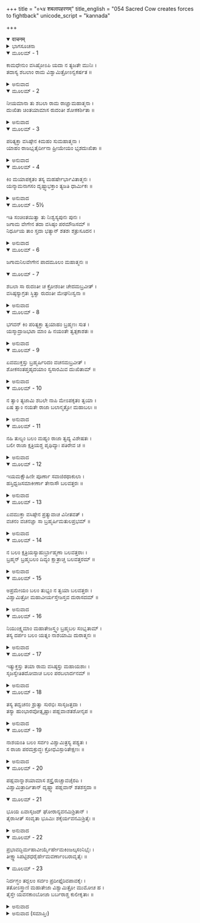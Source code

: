 +++
title = "०५४ शबलापहरणम्"
title_english = "054 Sacred Cow creates forces to fightback"
unicode_script = "kannada"

+++
<details open><summary>वाचनम्</summary>

<div class="audioEmbed"  caption="श्रीराम-हरिसीताराममूर्ति-घनपाठिभ्यां वचनम्" src="https://archive.org/download/Ramayana-recitation-Sriram-harisItArAmamUrti-Ghanapaati-v2/Kanda_1/Kanda_1_BK-054-Shabala_Paharanam.mp3"></div>
</details>



<details><summary>ಭಾಗಸೂಚನಾ</summary>

ಶಬಲೆಯನ್ನು ಬಲವಂತವಾಗಿ ಸೆಳೆದುಕೊಂಡು ಹೋಗಲು ವಿಶ್ವಾಮಿತ್ರನ ಪ್ರಯತ್ನ, ವಸಿಷ್ಠರಲ್ಲಿ ಶಬಲೆಯ ಪ್ರಲಾಪ, ಅವರ ಆಜ್ಞೆಯಂತೆ ಶಬಲೆಯಿಂದ ಶಕ-ಯವನ-ಪಹ್ಲವಾದಿಗಳ ಸೃಷ್ಟಿ ಮತ್ತು ವಿಶ್ವಾಮಿತ್ರನ ಸೈನ್ಯದ ಸಂಹಾರ
</details>

<details open><summary>ಮೂಲಮ್ - 1</summary>

ಕಾಮಧೇನುಂ ವಸಿಷ್ಠೋಽಪಿ ಯದಾ ನ ತ್ಯಜತೇ ಮುನಿಃ ।  
ತದಾಸ್ಯ ಶಬಲಾಂ ರಾಮ ವಿಶ್ವಾಮಿತ್ರೋಽನ್ವಕರ್ಷತ ॥
</details>

<details><summary>ಅನುವಾದ</summary>

ಶ್ರೀರಾಮಾ! ವಸಿಷ್ಠರು ಯಾವುದೇ ರೀತಿಯಲ್ಲೂ ಆ ಕಾಮಧೇನು ಗೋವನ್ನು ಕೊಡಲು ಒಪ್ಪದಿದ್ದಾಗ ವಿಶ್ವಾಮಿತ್ರನು ಆ ವರ್ಣಮಯ ಶಬಲಾಧೇನುವನ್ನು ಬಲವಂತವಾಗಿ ಸೆಳೆದುಕೊಂಡು ಹೊರಟನು.॥1॥
</details>

<details open><summary>ಮೂಲಮ್ - 2</summary>

ನೀಯಮಾನಾ ತು ಶಬಲಾ ರಾಮ ರಾಜ್ಞಾಮಹಾತ್ಮನಾ ।  
ದುಃಖಿತಾ ಚಿಂತಯಾಮಾಸ ರುದಂತೀ ಶೋಕಕರ್ಶಿತಾ ॥
</details>

<details><summary>ಅನುವಾದ</summary>

ರಘುನಂದನ! ಮಹಾತ್ಮಾ ವಿಶ್ವಾಮಿತ್ರರು ಹೀಗೆ ಗೋವನ್ನು ಸೆಳೆದೊಯ್ಯುವಾಗ ಅದು ಶೋಕಾಕುಲವಾಗಿ ಮನಸ್ಸಿನಲ್ಲೇ ಅಳುತ್ತಾ, ಅತ್ಯಂತ ದುಃಖಿತಳಾಗಿ ವಿಚಾರಮಾಡತೊಡಗಿತು.॥2॥
</details>

<details open><summary>ಮೂಲಮ್ - 3</summary>

ಪರಿತ್ಯಕ್ತಾ ವಸಿಷ್ಠೇನ ಕಿಮಹಂ ಸುಮಹಾತ್ಮನಾ ।  
ಯಾಹಂ ರಾಜಭೃತೈರ್ದೀನಾ ಹ್ರೀಯೇಯಂ ಭೃಶದುಃಖಿತಾ ॥
</details>

<details><summary>ಅನುವಾದ</summary>

ಅಯ್ಯೋ! ಮಹಾತ್ಮ ವಸಿಷ್ಠರು ನನ್ನನ್ನು ತ್ಯಜಿಸಿಬಿಟ್ಟರೇ? ಈ ರಾಜನ ಭತ್ಯರು ದೀನ ದುಃಖಿತೆಯಾದ ನನ್ನನ್ನು ಈ ಪ್ರಕಾರ ಸೆಳೆದುಕೊಂಡು ಹೋಗುತ್ತಿದ್ದಾರಲ್ಲ.॥3॥
</details>

<details open><summary>ಮೂಲಮ್ - 4</summary>

ಕಿಂ ಮಯಾಪಕೃತಂ ತಸ್ಯ ಮಹರ್ಷೇರ್ಭಾವಿತಾತ್ಮನಃ ।  
ಯನ್ಮಾಮನಾಗಸಂ ದೃಷ್ಟ್ವಾಭಕ್ತಾಂ ತ್ಯಜತಿ ಧಾರ್ಮಿಕಃ ॥
</details>

<details><summary>ಅನುವಾದ</summary>

ಪವಿತ್ರ ಅಂತಃಕರಣವುಳ್ಳ ಆ ಮಹರ್ಷಿಗೆ ನಾನು ಯಾವ ಅಪರಾಧವನ್ನು ಮಾಡಿದೆ. ಆ ಧರ್ಮಾತ್ಮಾ ಮುನಿಗಳು ನನ್ನನ್ನು ನಿರಪರಾಧಿ ಹಾಗೂ ತನ್ನ ಭಕ್ತಳೆಂದು ತಿಳಿದಿದ್ದರೂ ತ್ಯಜಿಸುತ್ತಿದ್ದಾರಲ್ಲ.॥4॥
</details>

<details open><summary>ಮೂಲಮ್ - 5½</summary>

ಇತಿ ಸಂಚಿಂತಯಿತ್ವಾ ತು ನಿಃಶ್ವಸ್ಯಪುನಃ ಪುನಃ ।  
ಜಗಾಮ ವೇಗೇನ ತದಾ ವಸಿಷ್ಠಂ ಪರಮೌಜಸಮ್ ॥  
ನಿರ್ಧೂಯ ತಾಂ ಸ್ತದಾ ಭತ್ಯಾನ್ ಶತಶಃ ಶತ್ರುಸೂದನ ।
</details>

<details><summary>ಅನುವಾದ</summary>

ಶತ್ರುಸೂದನ! ಹೀಗೆ ಯೋಚಿಸುತ್ತಾ ಆ ಗೋವು ಪದೇ ಪದೇ ನಿಟ್ಟುಸಿರುಬಿಡತೊಡಗಿತು. ರಾಜನ ನೂರಾರು ಸೇವಕರನ್ನು ಕೊಡಹಿ ಮಹಾತೇಜಸ್ವಿ ವಸಿಷ್ಠರ ಬಳಿಗೆ ವೇಗವಾಗಿ ಓಡುತ್ತಾ ಬಂದಳು.॥5½॥
</details>

<details open><summary>ಮೂಲಮ್ - 6</summary>

ಜಗಾಮನಿಲವೇಗೇನ ಪಾದಮೂಲಂ ಮಹಾತ್ಮನಃ ॥
</details>

<details open><summary>ಮೂಲಮ್ - 7</summary>

ಶಬಲಾ ಸಾ ರುದಂತೀ ಚ ಕ್ರೋಶಂತೀ ಚೇದಮಬ್ರವೀತ್ ।  
ವಸಿಷ್ಠಸ್ಯಾಗ್ರತಃ ಸ್ಥಿತ್ವಾ ರುದಂತೀ ಮೇಘನಿಃಸ್ವನಾ ॥
</details>

<details><summary>ಅನುವಾದ</summary>

ಆ ಶಬಲಾ ಗೋವು ವಾಯುವಿನಂತೆ ವೇಗವಾಗಿ ಆ ಮಹಾತ್ಮರ ಚರಣಗಳ ಬಳಿಗೆ ಬಂದು,ಅವರ ಮುಂದೆ ನಿಂತು, ಮೇಘಗಂಭೀರ ಸ್ವರದಿಂದ ಅಳುತ್ತಾ ಕಿರುಚುತ್ತಾ ಅವರಲ್ಲಿ ಈ ಪ್ರಕಾರ ನುಡಿದಳು.॥6-7॥
</details>

<details open><summary>ಮೂಲಮ್ - 8</summary>

ಭಗವನ್ ಕಿಂ ಪರಿತ್ಯಕ್ತಾ ತ್ವಯಾಹಂ ಬ್ರಹ್ಮಣಃ ಸುತ ।  
ಯಸ್ಮಾದ್ರಾಜಭಟಾ ಮಾಂ ಹಿ ನಯಂತೇ ತ್ವತ್ಸಕಾಶತಃ ॥
</details>

<details><summary>ಅನುವಾದ</summary>

ಭಗವನ್! ಬ್ರಹ್ಮರ್ಷಿಯೇ! ನೀವು ನನ್ನನ್ನು ತ್ಯಜಿಸಿಬಿಟ್ಟರೇನು? ಈ ರಾಜನ ಸೈನಿಕರು ನನ್ನನ್ನು ನಿಮ್ಮಿಂದ ದೂರಕ್ಕೆ ಕೊಂಡುಹೋಗುತ್ತಿದ್ದಾರಲ್ಲ.॥8॥
</details>

<details open><summary>ಮೂಲಮ್ - 9</summary>

ಏವಮುಕ್ತಸ್ತು ಬ್ರಹ್ಮರ್ಷಿರಿದಂ ವಚನಮಬ್ರವೀತ್ ।  
ಶೋಕಸಂತಪ್ತಹೃದಯಾಂ ಸ್ವಸಾರಮಿವ ದುಃಖಿತಾಮ್ ॥
</details>

<details><summary>ಅನುವಾದ</summary>

ಶಬಲೆಯು ಹೀಗೆ ಹೇಳಿದಾಗ ಬ್ರಹ್ಮರ್ಷಿ ವಸಿಷ್ಠರು ಶೋಕ ಸಂತಪ್ತ ಹೃದಯವುಳ್ಳ ದುಃಖಿತೆಯಾದ ತಂಗಿಯಂತಿದ್ದ ಆ ಗೋವಿನಲ್ಲಿ ಹೀಗೆ ಹೇಳಿದರು.॥9॥
</details>

<details open><summary>ಮೂಲಮ್ - 10</summary>

ನ ತ್ವಾಂ ತ್ಯಜಾಮಿ ಶಬಲೇ ನಾಪಿ ಮೇಽಪಕೃತಂ ತ್ವಯಾ ।  
ಏಷ ತ್ವಾಂ ನಯತೇ ರಾಜಾ ಬಲಾನ್ಮತ್ತೋ ಮಹಾಬಲಃ ॥
</details>

<details><summary>ಅನುವಾದ</summary>

ಶಬಲೇ! ನಾನು ನಿನ್ನನ್ನು ತ್ಯಜಿಸುತ್ತಿಲ್ಲ. ನೀನು ನನಗೆ ಯಾವುದೇ ಅಪರಾಧ ಮಾಡಲಿಲ್ಲ. ಈ ಮಹಾಬಲಿರಾಜನು ಬಲೋನ್ಮತ್ತನಾಗಿ ನಿನ್ನನ್ನು ನನ್ನಿಂದ ಕಸಿದುಕೊಂಡು ಹೋಗುತ್ತಿದ್ದಾನೆ.॥10॥
</details>

<details open><summary>ಮೂಲಮ್ - 11</summary>

ನಹಿ ತುಲ್ಯಂ ಬಲಂ ಮಹ್ಯಂ ರಾಜಾ ತ್ವದ್ಯ ವಿಶೇಷತಃ ।  
ಬಲೀ ರಾಜಾ ಕ್ಷತ್ರಿಯಶ್ಚ ಪೃಥಿವ್ಯಾಃ ಪತಿರೇವ ಚ ॥
</details>

<details><summary>ಅನುವಾದ</summary>

ಇವನಂತೆ ನನ್ನಲ್ಲಿ ಬಲವಿಲ್ಲ. ವಿಶೇಷವಾಗಿ ಈಗ ಇವನು ರಾಜಪದವಿಯಲ್ಲಿ ಪ್ರತಿಷ್ಠಿತನಾಗಿದ್ದಾನೆ. ರಾಜ, ಕ್ಷತ್ರಿಯ ಹಾಗೂ ಈ ಪೃಥ್ವಿಯ ಪಾಲಕ ಆದ್ದರಿಂದ ಈತನು ಬಲವಂತಪಡಿಸುತ್ತಿದ್ದಾನೆ.॥11॥
</details>

<details open><summary>ಮೂಲಮ್ - 12</summary>

ಇಯಮಕ್ಷೌಹಿಣೀ ಪೂರ್ಣಾ ಸವಾಜಿರಥಾಕುಲಾ ।  
ಹಸ್ತಿಧ್ವಜಸಮಾಕೀರ್ಣಾ ತೇನಾಸೌ ಬಲವತ್ತರಃ ॥
</details>

<details><summary>ಅನುವಾದ</summary>

ಇವನ ಬಳಿ ಆನೆ, ಕುದುರೆ, ರಥಗಳಿಂದ ಕೂಡಿದ ಈ ಅಕ್ಷೌಹಿಣಿ ಸೈನ್ಯವಿದೆ. ಆನೆಗಳ ಬೆನ್ನಮೇಲೆ ಇರುವ ಅಂಬಾರಿಗಳಲ್ಲಿ ಧ್ವಜಗಳು ಹಾರಾಡುತ್ತಿವೆ. ಇದರಿಂದಲೂ ಇವನು ನನ್ನಿಂದ ಪ್ರಬಲನಾಗಿದ್ದಾನೆ.॥12॥
</details>

<details open><summary>ಮೂಲಮ್ - 13</summary>

ಏವಮುಕ್ತಾ ವಸಿಷ್ಠೇನ ಪ್ರತ್ಯುವಾಚ ವಿನೀತವತ್ ।  
ವಚನಂ ವಚನಜ್ಞಾ ಸಾ ಬ್ರಹ್ಮರ್ಷಿಮತುಲಪ್ರಭಮ್ ॥
</details>

<details><summary>ಅನುವಾದ</summary>

ವಸಿಷ್ಠರು ಈ ಮಾತನ್ನು ಹೇಳಿದಾಗ ಮಾತಿನ ಮರ್ಮವನ್ನರಿತ ಆ ಕಾಮಧೇನುವು ಆ ಅನುಪಮ ತೇಜಸ್ವೀ ಬ್ರಹ್ಮರ್ಷಿಯಲ್ಲಿ ವಿನಯವಾಗಿ ಇಂತೆಂದಳು.॥13॥
</details>

<details open><summary>ಮೂಲಮ್ - 14</summary>

ನ ಬಲಂ ಕ್ಷತ್ರಿಯಸ್ಯಾಹುರ್ಬ್ರಾಹ್ಮಣಾ ಬಲವತ್ತರಾಃ ।  
ಬ್ರಹ್ಮನ್ ಬ್ರಹ್ಮಬಲಂ ದಿವ್ಯಂ ಕ್ಷಾತ್ರಾಚ್ಚ ಬಲವತ್ತರಮ್ ॥
</details>

<details><summary>ಅನುವಾದ</summary>

ಬ್ರಹ್ಮನ್! ಕ್ಷತ್ರಿಯರ ಬಲ ಏನೂ ಬಲವಲ್ಲ. ಬ್ರಾಹ್ಮಣರೇ ಕ್ಷತ್ರಿಯರಿಗಿಂತ ಹೆಚ್ಚು ಬಲವಂತರಾಗಿರುತ್ತಾರೆ. ಬ್ರಾಹ್ಮಣರ ಬಲ ದಿವ್ಯವಾಗಿದೆ. ಅದು ಕ್ಷತ್ರಿಯ ಬಲಕ್ಕಿಂತ ಹೆಚ್ಚು ಪ್ರಬಲವಾಗಿರುತ್ತದೆ.॥14॥
</details>

<details open><summary>ಮೂಲಮ್ - 15</summary>

ಅಪ್ರಮೇಯಂ ಬಲಂ ತುಭ್ಯಂ ನ ತ್ವಯಾ ಬಲವತ್ತರಃ ।  
ವಿಶ್ವಾಮಿತ್ರೋ ಮಹಾವೀರ್ಯಸ್ತೇಜಸ್ತವ ದುರಾಸದಮ್ ॥
</details>

<details><summary>ಅನುವಾದ</summary>

ನಿಮ್ಮಲ್ಲಿ ಅಪ್ರಮೇಯ ಬಲವಿದೆ. ಮಹಾಪರಾಕ್ರಮಿ ವಿಶ್ವಾಮಿತ್ರನು ನಿಮಗಿಂತ ಹೆಚ್ಚು ಬಲವಂತನಲ್ಲ. ನಿಮ್ಮ ತೇಜ ದುರ್ಧರ್ಷವಾಗಿದೆ.॥15॥
</details>

<details open><summary>ಮೂಲಮ್ - 16</summary>

ನಿಯುಂಕ್ಷ್ವಮಾಂ ಮಹಾತೇಜಸ್ತ್ವಂ ಬ್ರಹ್ಮಬಲ ಸಂಭೃತಾಮ್ ।  
ತಸ್ಯ ದರ್ಪಂ ಬಲಂ ಯತ್ನಂ ನಾಶಯಾಮಿ ದುರಾತ್ಮನಃ ॥
</details>

<details><summary>ಅನುವಾದ</summary>

ಮಹಾತೇಜಸ್ವೀ ಮಹರ್ಷಿಯೇ! ನಾನು ನಿಮ್ಮ ಬ್ರಹ್ಮಬಲದಿಂದ ಪರಿಪುಷ್ಟನಾಗಿರುವೆನು. ಆದ್ದರಿಂದ ನೀವು ಕೇವಲ ನನಗೆ ಅಪ್ಪಣೆ ಮಾಡಿರಿ. ನಾನು ಈ ದುರಾತ್ಮಾ ರಾಜನ ಬಲ, ಪ್ರಯತ್ನ, ಅಭಿಮಾನವನ್ನು ಈಗಲೇ ನುಚ್ಚು ನೂರಾಗಿಸುವೆನು.॥16॥
</details>

<details open><summary>ಮೂಲಮ್ - 17</summary>

ಇತ್ಯುಕ್ತಸ್ತು ತಯಾ ರಾಮ ವಸಿಷ್ಠಸ್ತು ಮಹಾಯಶಾಃ ।  
ಸೃಜಸ್ವೇತಿತದೋವಾಚ ಬಲಂ ಪರಬಲಾರ್ದನಮ್ ॥
</details>

<details><summary>ಅನುವಾದ</summary>

ಶ್ರೀರಾಮಾ! ಕಾಮಧೇನುವು ಹೀಗೆ ಹೇಳಿದಾಗ ಮಹಾಯಶಸ್ವೀ ವಸಿಷ್ಠರು ಹೇಳಿದರು - ಶತ್ರು ಸೈನ್ಯವನ್ನು ನಾಶಮಾಡುವಂತೆ ಸೈನಿಕರನ್ನು ಸೃಷ್ಟಿ ಮಾಡು.॥17॥
</details>

<details open><summary>ಮೂಲಮ್ - 18</summary>

ತಸ್ಯ ತದ್ವಚನಂ ಶ್ರುತ್ವಾ ಸುರಭಿಃ ಸಾಸೃಜತ್ತದಾ ।  
ತಸ್ಯಾ ಹುಂಭಾರವೋತ್ಸೃಷ್ಟಾಃ ಪಹ್ಲವಾಃಶತಶೋನೃಪ ॥
</details>

<details><summary>ಅನುವಾದ</summary>

ರಾಜಕುಮಾರ! ಅವರ ಈ ಅಪ್ಪಣೆ ಪಡೆದ ಆ ಗೋವು ಆಗ ಹಾಗೆಯೇ ಮಾಡಿದಳು. ಆಕೆಯ ಹೂಂಕಾರದಿಂದಲೇ ನೂರಾರು ಪಹ್ಲವ ಜಾತಿಯ ವೀರರ ಉತ್ಪತ್ತಿಯಾಯಿತು.॥18॥
</details>

<details open><summary>ಮೂಲಮ್ - 19</summary>

ನಾಶಯಂತಿ ಬಲಂ ಸರ್ವಂ ವಿಶ್ವಾಮಿತ್ರಸ್ಯ ಪಶ್ಯತಃ ।  
ಸ ರಾಜಾ ಪರಮಕ್ರುದ್ಧಃ ಕ್ರೋಧವಿಸ್ಫಾರಿತೇಕ್ಷಣಃ ॥
</details>

<details><summary>ಅನುವಾದ</summary>

ಇವರೆಲ್ಲರೂ ವಿಶ್ವಾಮಿತ್ರನು ನೋಡುನೋಡುತ್ತಿರುವಂತೆ ಅವನ ಎಲ್ಲ ಸೈನ್ಯವನ್ನು ನಾಶಮಾಡತೊಡಗಿದರು. ಇದರಿಂದ ರಾಜಾ ವಿಶ್ವಾಮಿತ್ರನಿಗೆ ಬಹಳ ಕ್ರೋಧ ಉಂಟಾಗಿ, ರೋಷಭೀಷಣನಾಗಿ ಕಣ್ಣು ಬಿಟ್ಟು ನೋಡತೊಡಗಿದನು.॥19॥
</details>

<details open><summary>ಮೂಲಮ್ - 20</summary>

ಪಹ್ಲವಾನ್ನಾಶಯಾಮಾಸ ಶಸ್ತ್ರೈರುಚ್ಚಾವಚೈರಪಿ ।  
ವಿಶ್ವಾಮಿತ್ರಾರ್ದಿತಾನ್ ದೃಷ್ಟ್ವಾ ಪಹ್ಲವಾನ್ ಶತಶಸ್ತದಾ ॥
</details>

<details open><summary>ಮೂಲಮ್ - 21</summary>

ಭೂಯ ಏವಾಸೃಜದ್ ಘೋರಾನ್ಯವನಮಿಶ್ರಿತಾನ್ ।  
ತೈರಾಸೀತ್ ಸಂವೃತಾ ಭೂಮಿಃ ಶಕೈರ್ಯವನಮಿಶ್ರಿತೈಃ ॥
</details>

<details><summary>ಅನುವಾದ</summary>

ಅವನು ಸಣ್ಣ-ದೊಡ್ಡ ಅನೇಕ ವಿಧದ ಅಸ್ತ್ರಗಳನ್ನು ಪ್ರಯೋಗಿಸಿ ಆ ಪಹ್ಲವರನ್ನು ಸಂಹರಿಸಿದನು. ವಿಶ್ವಾಮಿತ್ರನಿಂದ ಆ ನೂರಾರು ಪಹ್ಲವರು ನಾಶವಾಗುವುದನ್ನು ನೋಡಿ, ಶಬಲೆಯು ಆಗ ಪುನಃ ಯವನಮಿಶ್ರಿತ ಶಕ-ಜಾತಿಯ ಭಯಂಕರ ವೀರರನ್ನು ಸೃಷ್ಟಿಸಿದಳು. ಆ ಯವನ ಮಿಶ್ರಿತ ಶಕರಿಂದ ಅಲ್ಲಿಯ ಎಲ್ಲ ಭೂಮಿ ತುಂಬಿ ಹೋಯಿತು. ಮಿಶ್ರಿತ.॥20-21॥
</details>

<details open><summary>ಮೂಲಮ್ - 22</summary>

ಪ್ರಭಾವದ್ಭಿರ್ಮಹಾವೀರ್ಯೈರ್ಹೇಮಕಿಂಜಲ್ಕಸಂನಿಭೈಃ ।  
ತೀಕ್ಷ್ಣಾಸಿಪಟ್ಟಿಶಧರೈರ್ಹೇಮವರ್ಣಾಂಬರಾವೃತೈಃ ॥
</details>

<details open><summary>ಮೂಲಮ್ - 23</summary>

ನಿರ್ದಗ್ಧಂ ತದ್ಬಲಂ ಸರ್ವಂ ಪ್ರದೀಪ್ತೈರಿವಪಾವಕೈಃ ।  
ತತೋಽಸ್ತ್ರಾಣಿ ಮಹಾತೇಜಾ ವಿಶ್ವಾಮಿತ್ರೋ ಮುಮೋಚ ಹ ।  
ತೈಸ್ತೇ ಯವನಕಾಂಬೋಜಾ ಬರ್ಬರಾಶ್ಚ ಕುಲೀಕೃತಾಃ ॥
</details>

<details><summary>ಅನುವಾದ</summary>

ಆ ವೀರರು ಮಹಾಪರಾಕ್ರಮಿ ಮತ್ತು ತೇಜಸ್ವಿಗಳಾಗಿದ್ದರು. ಅವರ ಶರೀರ ಕಾಂತಿಯು ಸುವರ್ಣ ಹಾಗೂ ಕೇಸರದಂತೆ ಇತ್ತು. ಅವರು ಬಂಗಾರದ ವರ್ಣದ ಬಟ್ಟೆಗಳನ್ನು ಧರಿಸಿದ್ದರು. ಅವರು ಕೈಗಳಲ್ಲಿ ಹರಿತವಾದ ಖಡ್ಗ, ಪಟ್ಟೆಶ ಧರಿಸಿದ್ದರು. ಪ್ರಜ್ವಲಿತ ಅಗ್ನಿಯಂತೆ ಪ್ರಕಾಶಿಸುತ್ತಿದ್ದ ಆ ವೀರರು ವಿಶ್ವಾಮಿತ್ರನ ಎಲ್ಲ ಸೈನ್ಯಗಳನ್ನು ಭಸ್ಮಮಾಡಲು ತೊಡಗಿದರು. ಆಗ ಮಹಾತೇಜಸ್ವಿ ವಿಶ್ವಾಮಿತ್ರನು ಅವರ ಮೇಲೆ ಅನೇಕ ಅಸ್ತ್ರಗಳನ್ನು ಪ್ರಯೋಗಿಸಿದನು. ಆ ಅಸ್ತ್ರಗಳ ಏಟುಗಳಿಂದ ಯವನ, ಕಾಂಬೋಜ, ಬರ್ಬರ ಜಾತಿಯ ಯೋಧರು ವ್ಯಾಕುಲಾದರು.॥22-23॥
</details>

<details><summary>ಅನುವಾದ (ಸಮಾಪ್ತಿಃ)</summary>

ವಾಲ್ಮೀಕಿ ವಿರಚಿತ ಆರ್ಷ ರಾಮಾಯಣ ಆದಿಕಾವ್ಯದ ಬಾಲಕಾಂಡದಲ್ಲಿ ಐವತ್ತನಾಲ್ಕನೆಯ ಸರ್ಗ ಪೂರ್ಣವಾಯಿತು. ॥54॥
</details>
